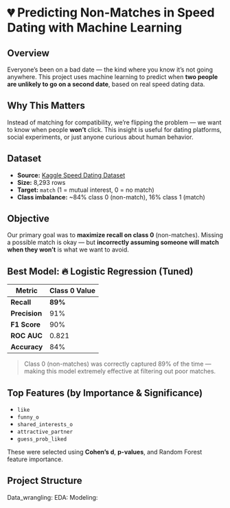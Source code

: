 # 💔 Predicting Non-Matches in Speed Dating with Machine Learning

## Overview
Everyone’s been on a bad date — the kind where you know it’s not going anywhere. This project uses machine learning to predict when **two people are unlikely to go on a second date**, based on real speed dating data.

## Why This Matters
Instead of matching for compatibility, we’re flipping the problem — we want to know when people **won’t** click. This insight is useful for dating platforms, social experiments, or just anyone curious about human behavior.

## Dataset
- **Source:** [Kaggle Speed Dating Dataset](https://www.kaggle.com/datasets/annavictoria/speed-dating-experiment)
- **Size:** 8,293 rows
- **Target:** `match` (1 = mutual interest, 0 = no match)
- **Class imbalance:** ~84% class 0 (non-match), 16% class 1 (match)

## Objective
Our primary goal was to **maximize recall on class 0** (non-matches). Missing a possible match is okay — but **incorrectly assuming someone will match when they won’t** is what we want to avoid.

## Best Model: 🔥 Logistic Regression (Tuned)
| Metric     | Class 0 Value |
|------------|----------------|
| **Recall** | **89%**        |
| **Precision** | 91%        |
| **F1 Score** | 90%         |
| **ROC AUC** | 0.821        |
| **Accuracy** | 84%         |

> Class 0 (non-matches) was correctly captured 89% of the time — making this model extremely effective at filtering out poor matches.

## Top Features (by Importance & Significance)
- `like`
- `funny_o`
- `shared_interests_o`
- `attractive_partner`
- `guess_prob_liked`

These were selected using **Cohen’s d**, **p-values**, and Random Forest feature importance.

## Project Structure
Data_wrangling:
EDA:
Modeling:
